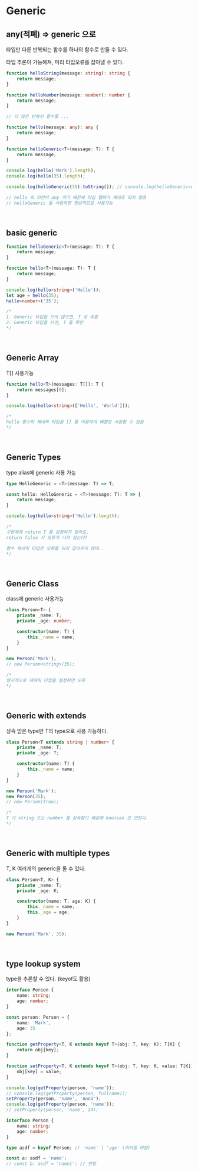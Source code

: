 # Generic

## any(적폐) => generic 으로

타입만 다른 반복되는 함수를 하나의 함수로 만들 수 있다.

타입 추론이 가능해져, 미리 타입오류를 잡아낼 수 있다.

```typescript
function helloString(message: string): string {
    return message;
}

function helloNumber(message: number): number {
    return message;
}

// 더 많은 반복된 함수들 ...

function hello(message: any): any {
    return message;
}

function helloGeneric<T>(message: T): T {
    return message;
}

console.log(hello('Mark').length);
console.log(hello(35).length);

console.log(helloGeneric(35).toString()); // console.log(helloGeneric<number>(35).toString());

// hello 의 리턴이 any 이기 때문에 타입 헬퍼가 제대로 되지 않음
// helloGeneric 을 사용하면 정상적으로 사용가능
```

<br>

## basic generic

```typescript
function helloGeneric<T>(message: T): T {
    return message;
}

function hello<T>(message: T): T {
    return message;
}

console.log(hello<string>('Hello'));
let age = hello(35);
hello<number>('35');

/*
1. Generic 타입을 쓰지 않으면, T 로 추론
2. Generic 타입을 쓰면, T 를 확인
*/
```

<br>

## Generic Array

T[] 사용가능

```typescript
function hello<T>(messages: T[]): T {
    return messages[0];
}

console.log(hello<string>(['Hello', 'World']));

/*
hello 함수의 제네릭 타입을 [] 를 이용하여 배열로 사용할 수 있음
*/
```

<br>

## Generic Types

type alias에 generic 사용 가능

```typescript
type HelloGeneric = <T>(message: T) => T;

const hello: HelloGeneric = <T>(message: T): T => {
    return message;
}

console.log(hello<string>('Hello').length);

/*
구현체에 return T 를 설정하지 않아도,
return false 시 오류가 나지 않는다?

함수 제네릭 타입은 오류를 미리 잡아주지 않네..
*/
```

<br>

## Generic Class

class에 generic 사용가능

```typescript
class Person<T> {
    private _name: T;
    private _age: number;

    constructor(name: T) {
        this._name = name;
    }
}

new Person('Mark');
// new Person<string>(35);

/*
명시적으로 제네릭 타입을 설정하면 오류
*/
```

<br>

## Generic with extends

상속 받은 type만 T의 type으로 사용 가능하다.

```typescript
class Person<T extends string | number> {
    private _name: T;
    private _age: T;

    constructor(name: T) {
        this._name = name;
    }
}

new Person('Mark');
new Person(35);
// new Person(true);

/*
T 가 string 또는 number 를 상속받기 때문에 boolean 은 안된다.
*/
```

<br>

## Generic with multiple types

T, K 여러개의 generic을 둘 수 있다.

```typescript
class Person<T, K> {
    private _name: T;
    private _age: K;

    constructor(name: T, age: K) {
        this._name = name;
        this._age = age;
    }
}

new Person('Mark', 35);
```

<br>

## type lookup system

type을 추론할 수 있다. (keyof도 활용)

```typescript
interface Person {
    name: string;
    age: number;
}

const person: Person = {
    name: 'Mark',
    age: 35
};

function getProperty<T, K extends keyof T>(obj: T, key: K): T[K] {
    return obj[key];
}

function setProperty<T, K extends keyof T>(obj: T, key: K, value: T[K]): void {
    obj[key] = value;
}

console.log(getProperty(person, 'name'));
// console.log(getProperty(person, fullname));
setProperty(person, 'name', 'Anna');
console.log(getProperty(person, 'name'));
// setProperty(person, 'name', 24);
```

```typescript
interface Person {
    name: string;
    age: number;
}

type asdf = keyof Person; // 'name' | 'age' (리터럴 타입)

const a: asdf = 'name';
// const b: asdf = 'name1'; // 안됨
```
